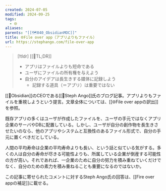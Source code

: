 ```yaml
---
created: 2024-07-05
modified: 2024-09-25
tags:
  - 🌐
aliases: 
parents: "[[🗺️040_ObsidianMOC]]"
title: 🌐File over app（アプリよりもファイル）
url: https://stephango.com/file-over-app
---
```

>[!tldr] [[📝TL;DR]]
>- アプリはファイルよりも短命である
>- ユーザにファイルの所有権を与えよう
>- 自分のアイデアは長生きする媒体に記録しよう
>	- 記録する道具（＝アプリ）は重要ではない

[[🧰Obsidian]]のCEOである[[👤Steph Ango]]氏のブログ記事。アプリよりもファイルを重視しようという提言。文章全体については、[[🌐File over appの訳出]]を参照。

既存アプリの多くはユーザが作成したファイルを、ユーザの手元ではなくアプリ企業のサーバやDBに配置している。しかし、ユーザが自分の創作物を長生きさせたいのなら、他のアプリやシステムと互換性のあるファイル形式で、自分の手元に置くべきだとしている。

人間の平均寿命は企業の平均寿命よりも長い、という話と似ている気がする。多くの人は自分の寿命が尽きる可能性よりも、所属している企業が倒産する可能性の方が高い。それであれば、一企業のために自分の努力を積み重ねていくだけでなく、自分のための素力を積み重ねることも重要になるのではないか。

この記事に寄せられたコメントに対するSteph Ango氏の回答は、[[Fire over appの補足]]に載せる。
